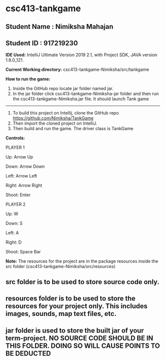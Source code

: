 # csc413-tankgame

## Student Name  : Nimiksha Mahajan 
## Student ID    : 917219230

**IDE Used:** IntelliJ Ultimate Version 2019 2.1, with Project SDK, JAVA version 1.8.0_121.

**Current Working directory:** csc413-tankgame-Nimiksha/src/tankgame

**How to run the game:**
1. Inside the GitHub repo locate jar folder named jar.
2. In the jar folder click csc413-tankgame-Nimiksha-jar folder and then run the csc413-tankgame-Nimiksha.jar file.
 It should launch Tank game

----
1. To build this project on Intellij, clone the GitHub repo 
https://github.com/Nimiksha/TankGame
2. Then import the cloned project on IntelliJ. 
4. Then build and run the game. The driver class is TankGame

**Controls:**

PLAYER 1

Up: Arrow Up

Down: Arrow Down

Left: Arrow Left

Right: Arrow Right

Shoot: Enter



PLAYER 2

Up: W

Down:  S

Left:  A

Right: D

Shoot: Space Bar 

**Note:**
The resources for the project are in the package resources inside the src folder (csc413-tankgame-Nimiksha/src/resources)

 
## src folder is to be used to store source code only.

## resources folder is to be used to store the resources for your project only. This includes images, sounds, map text files, etc.

## jar folder is used to store the built jar of your term-project. NO SOURCE CODE SHOULD BE IN THIS FOLDER. DOING SO WILL CAUSE POINTS TO BE DEDUCTED

